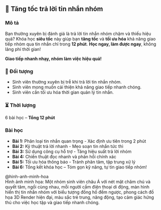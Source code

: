 ## 🚀 Tăng tốc trả lời tin nhắn nhóm  

### Mô tả  
Bạn thường xuyên bị đánh giá là trả lời tin nhắn nhóm chậm và thiếu hiệu quả? Khóa học **siêu tốc** này giúp bạn **tăng tốc** và **tối ưu hóa** khả năng giao tiếp nhóm qua tin nhắn chỉ trong **12 phút**. **Học ngay, làm được ngay**, không lãng phí thời gian!  

**Giao tiếp nhanh nhạy, nhóm làm việc hiệu quả!**  

### 🎯 Đối tượng  
- Sinh viên thường xuyên bị trễ khi trả lời tin nhắn nhóm.  
- Sinh viên mong muốn cải thiện khả năng giao tiếp nhanh chóng.  
- Sinh viên cần tối ưu hóa thời gian quản lý tin nhắn.  

### ⏳ Thời lượng  
6 bài học – **Tổng 12 phút**  

### Bài học  
- **Bài 1:** Phân loại tin nhắn quan trọng - Xác định ưu tiên trong 2 phút  
- **Bài 2:** Kỹ thuật trả lời nhanh - Mẹo soạn tin nhắn tức thì  
- **Bài 3:** Sử dụng công cụ hỗ trợ - Tăng hiệu suất trả lời nhóm  
- **Bài 4:** Chiến thuật đọc nhanh và phản hồi chính xác  
- **Bài 5:** Tối ưu hóa thông báo - Tránh phân tâm, tập trung xử lý  
- **Bài 6:** Tổng kết khóa học – Tóm gọn kỹ năng, tự tin giao tiếp nhóm!  

@hinh-anh-minh-hoa  
Hình ảnh minh họa: Một nhóm sinh viên châu Á với nét mặt chăm chú và quyết tâm, ngồi cùng nhau, mỗi người cầm điện thoại di động, màn hình hiển thị tin nhắn nhóm với biểu tượng đồng hồ đếm ngược, phong cách đồ họa 3D Render hiện đại, màu sắc trẻ trung, năng động, tạo cảm giác hứng thú cho việc học tập và giao tiếp nhanh chóng.